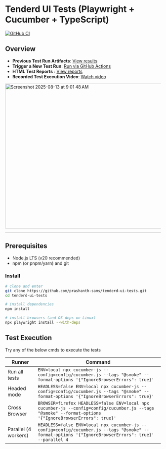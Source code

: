 # Tenderd UI Tests (Playwright + Cucumber + TypeScript)

[![GitHub CI](https://github.com/prashanth-sams/tenderd-ui-tests/actions/workflows/main.yml/badge.svg?branch=main)](https://github.com/prashanth-sams/tenderd-ui-tests/actions/workflows/main.yml)

## Overview

- **Previous Test Run Artifacts**: [View results](https://github.com/prashanth-sams/tenderd-ui-tests/actions/runs/16927978329)  
- **Trigger a New Test Run**: [Run via GitHub Actions](https://github.com/prashanth-sams/tenderd-ui-tests/actions/workflows/main.yml)  
- **HTML Test Reports** : [View reports](https://github.com/prashanth-sams/tenderd-api-tests/tree/main/test-result)  
- **Recorded Test Execution Video**: [Watch video](https://github.com/prashanth-sams/tenderd-ui-tests/blob/main/UI%20Test%20Execution.mov)  


<img width="1293" height="468" alt="Screenshot 2025-08-13 at 9 01 48 AM" src="https://github.com/user-attachments/assets/21c0a6fa-adf5-452a-b78d-64848200f7da" />

---

## Prerequisites

- Node.js LTS (v20 recommended)
- npm (or pnpm/yarn) and git

### Install
```bash
# clone and enter
git clone https://github.com/prashanth-sams/tenderd-ui-tests.git
cd tenderd-ui-tests

# install dependencies
npm install

# install browsers (and OS deps on Linux)
npx playwright install --with-deps
```

## Test Execution
Try any of the below cmds to execute the tests

| Runner        | Command                       |
| ---           | ---                           |
| Run all tests        | `ENV=local npx cucumber-js --config=config/cucumber.js --tags "@smoke" --format-options '{"IgnoreBrowserErrors": true}'`              |
| Headed mode   | `HEADLESS=false ENV=local npx cucumber-js --config=config/cucumber.js --tags "@smoke" --format-options '{"IgnoreBrowserErrors": true}'`  |
| Cross Browser | `BROWSER=firefox HEADLESS=false ENV=local npx cucumber-js --config=config/cucumber.js --tags "@smoke" --format-options '{"IgnoreBrowserErrors": true}'` |
| Parallel (4 workers) | `HEADLESS=false ENV=local npx cucumber-js --config=config/cucumber.js --tags "@smoke" --format-options '{"IgnoreBrowserErrors": true}' --parallel 4` |
